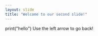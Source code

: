```yaml
---
layout: slide
title: "Welcome to our second slide!"
---
```

print("hello")
Use the left arrow to go back!
